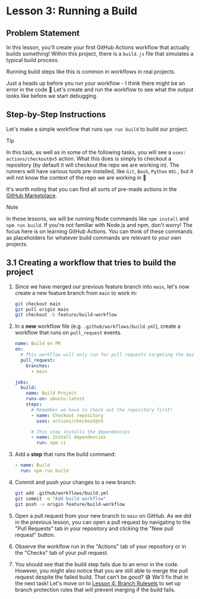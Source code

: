 # Lesson 3: Running a Build

## Problem Statement

In this lesson, you'll create your first GitHub Actions workflow that actually builds something! Within this project,
there is a `build.js` file that simulates a typical build process.

Running build steps like this is common in workflows in real projects.

Just a heads up before you run your workflow - I think there might be an error in the code 🧨 Let's create and run the
workflow to see what the output looks like before we start debugging.

## Step-by-Step Instructions

Let's make a simple workflow that runs `npm run build` to build our project.

> [!TIP]
> In this task, as well as in some of the following tasks, you will see a `uses: actions/checkout@v5` action.
> What this does is simply to checkout a repository (by default it will checkout the repo we are working in). The
> runners will have various tools pre-installed, like `Git`, `Bash`, `Python` etc., but it will not know the context of
> the repo we are working in 🤖

It's worth noting that you can find all sorts of pre-made actions in the
[GitHub Marketplace](https://github.com/marketplace?type=actions).

> [!NOTE]
> In these lessons, we will be running Node commands like `npm install` and `npm run build`. If you're not
> familiar with Node.js and npm, don't worry! The focus here is on learning GitHub Actions. You can think of these
> commands as placeholders for whatever build commands are relevant to your own projects.

## 3.1 Creating a workflow that tries to build the project

1. Since we have merged our previous feature branch into `main`, let's now create a new feature branch from `main` to
   work in:

   ```bash
   git checkout main
   git pull origin main
   git checkout -b feature/build-workflow
   ```

2. In a **new** workflow file (e.g. `.github/workflows/build.yml`), create a workflow that runs on `pull_request`
   events.

   ```yaml
   name: Build on PR
   on:
     # This workflow will only run for pull requests targeting the main branch
     pull_request:
       branches:
         - main

   jobs:
     build:
       name: Build Project
       runs-on: ubuntu-latest
       steps:
         # Remember we have to check out the repository first!
         - name: Checkout repository
           uses: actions/checkout@v5

         # This step installs the dependencies
         - name: Install dependencies
           run: npm ci
   ```

3. Add a **step** that runs the build command:

   ```yaml
   - name: Build
     run: npm run build
   ```

4. Commit and push your changes to a new branch:

   ```bash
   git add .github/workflows/build.yml
   git commit -m "Add build workflow"
   git push -u origin feature/build-workflow
   ```

5. Open a pull request from your new branch to `main` on GitHub. As we did in the previous lesson, you can open a pull
   request by navigating to the "Pull Requests" tab in your repository and clicking the "New pull request" button.

6. Observe the workflow run in the "Actions" tab of your repository or in the "Checks" tab of your pull request.

7. You should see that the build step fails due to an error in the code. However, you might also notice that you are
   still able to merge the pull request despite the failed build. That can't be good? 😅 We'll fix that in the next
   task! Let's move on to [Lesson 4: Branch Rulesets](./004-branch-rulesets.md) to set up branch protection rules that
   will prevent merging if the build fails.
